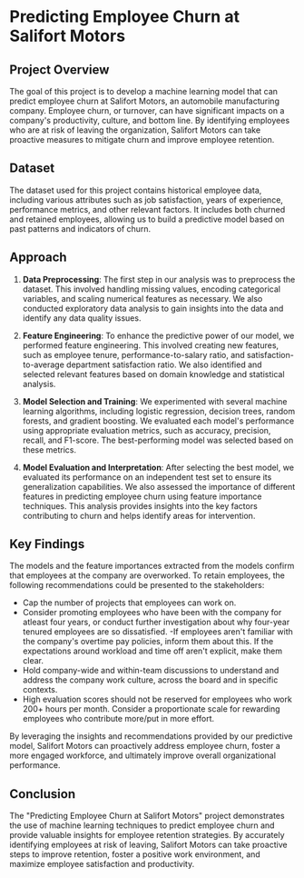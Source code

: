 # Predicting Employee Churn at Salifort Motors

## Project Overview

The goal of this project is to develop a machine learning model that can predict employee churn at Salifort Motors, an automobile manufacturing company. Employee churn, or turnover, can have significant impacts on a company's productivity, culture, and bottom line. By identifying employees who are at risk of leaving the organization, Salifort Motors can take proactive measures to mitigate churn and improve employee retention.

## Dataset

The dataset used for this project contains historical employee data, including various attributes such as job satisfaction, years of experience, performance metrics, and other relevant factors. It includes both churned and retained employees, allowing us to build a predictive model based on past patterns and indicators of churn.

## Approach

1. **Data Preprocessing**: The first step in our analysis was to preprocess the dataset. This involved handling missing values, encoding categorical variables, and scaling numerical features as necessary. We also conducted exploratory data analysis to gain insights into the data and identify any data quality issues.

2. **Feature Engineering**: To enhance the predictive power of our model, we performed feature engineering. This involved creating new features, such as employee tenure, performance-to-salary ratio, and satisfaction-to-average department satisfaction ratio. We also identified and selected relevant features based on domain knowledge and statistical analysis.

3. **Model Selection and Training**: We experimented with several machine learning algorithms, including logistic regression, decision trees, random forests, and gradient boosting. We evaluated each model's performance using appropriate evaluation metrics, such as accuracy, precision, recall, and F1-score. The best-performing model was selected based on these metrics.

4. **Model Evaluation and Interpretation**: After selecting the best model, we evaluated its performance on an independent test set to ensure its generalization capabilities. We also assessed the importance of different features in predicting employee churn using feature importance techniques. This analysis provides insights into the key factors contributing to churn and helps identify areas for intervention.

## Key Findings

The models and the feature importances extracted from the models confirm that employees at the company are overworked.
To retain employees, the following recommendations could be presented to the stakeholders:
- Cap the number of projects that employees can work on.
- Consider promoting employees who have been with the company for atleast four years, or conduct further investigation about why four-year tenured employees are so dissatisfied.
-If employees aren't familiar with the company's overtime pay policies, inform them about this. If the expectations around workload and time off aren't explicit, make them clear. 
- Hold company-wide and within-team discussions to understand and address the company work culture, across the board and in specific contexts.
-  High evaluation scores should not be reserved for employees who work 200+ hours per month. Consider a proportionate scale for rewarding employees who contribute more/put in more effort. 


By leveraging the insights and recommendations provided by our predictive model, Salifort Motors can proactively address employee churn, foster a more engaged workforce, and ultimately improve overall organizational performance.

## Conclusion

The "Predicting Employee Churn at Salifort Motors" project demonstrates the use of machine learning techniques to predict employee churn and provide valuable insights for employee retention strategies. By accurately identifying employees at risk of leaving, Salifort Motors can take proactive steps to improve retention, foster a positive work environment, and maximize employee satisfaction and productivity.



